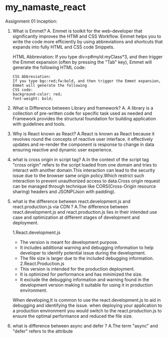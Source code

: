 # my_namaste_react

Assignment 01 Inception:

1.  What is Emmet?
    A. Emmet is toolkit for the web-developer that significantly improves the HTMl and CSS Workflow.
    Emmet helps you to write the code more efficiently by using abbreviations and shortcuts that expands
    into fully HTML and CSS code Snippets.

    HTML Abbreviation:
    If you type div>p#myId.myClass\*3, and then trigger the Emmet expansion (often by pressing the "Tab" key), Emmet will generate the following HTML code:

       <div>
            <p id="myId" class="myClass"></p>
            <p id="myId" class="myClass"></p>
            <p id="myId" class="myClass"></p>
        </div>

        CSS Abbreviation:
        If you type bgc:red;fw:bold, and then trigger the Emmet expansion, Emmet will generate the following
        CSS code:
        background-color: red;
        font-weight: bold;

2.  What is Difference between Library and framework?
    A. A library is a collection of pre-written code for specific task used as needed and
    Framework provides the structural foundation for building application with guidelines and tools.

3.  Why is React known as React?
    A.React is known as React because it revolves round the concepts of reactive user interface.
    it effectively updates and re-render the component is response to change in data ensuring reactive and dynamic user experience.

4.  what is cross origin in script tag?
    A.In the context of the script tag "cross origin" refers to the script loaded from one domain and tries to interact with another domain.This interaction can lead to the security issue due to the browser same origin policy.Which restrict such interaction to prevent unauthorized access to data.Cross origin request can be managed through technique like CORS(Cross-Origin resource sharing) headers and JSONP(Json with padding).

5.  what is the difference between react.development.js and react.production.js via CDN ?
    A.The difference between react.development.js and react.production.js lies in their intended use case and optimization at different stages of development and deployment.

    1.React.development.js

    - The version is meant for development purpose.
    - It includes additional warning and debugging information to help developer to identify potential issue during the development.
    - The file size is larger due to the included debugging information.
      2.React.Production.js
    - This version is intended for the production deployment.
    - It is optimized for performance and has minimized the size.
    - It exclude the debugging information and warning found in the development version making it suitable for using it in production environment.

    When developing,It is common to use the react.development.js to aid in debugging and identifying the issue.
    when deploying your application to a production environment you would switch to the react.production.js
    to ensure the optimal performance and reduced the file size.

6.  what is difference between async and defer ?
    A.The term "async" and "defer" refers to the attribute <script> tag in html and they effect how the external javascript file is being executed on the webpage.

    1.ASYNC(attribute async):

    - When you include the async attribute in the script tag the browser will continue parsing the html document while simultaneously fetching the external javascript file
    - The javascript file is executed immediately as soon as its get downloaded regardless of whether the html parsing is completed or not.
    - This is a useful script that don't rely on page structure or any other script such as analyst tracking code.

      2.DEFER(attribute defer):

    - when you include the differ attribute in the script tag. The browser will download the external javascript file while parsing the HTML Document.
    - The execution of javascript file is deferred until the browser parsing is completed.
    - This is useful when the script relies on page structure or other script. script with the defer attribute are executed in the order they appears in the document.

Assignment 02: Ignite our App

1. What is NPM ?
   A.NPM stands for "Node Package Manager " it is a package manager for javascript and Node.js which allows developer to easily manage and install various libraries, frameworks and tools that can be used in their projects.NPM simplifies the process of sharing and distributing code making it easier for developer to collaborate and build application using third party code component.It is crucial tool in the javascript and nodejs ecosystem and is commonly used to handle dependencies, manage project configuration and streamline the development workflow.

2. What is parcel/webpack ? why do we need it
   A.Parcel and webpack are both popular build tool used in the web development to bundle optimize and manage assets for modern web application. They help developer to streamline the process of preparing code and assets for deployment to production environment.

3. What is .parcel-cache
   A.The .parcel-cache directory is created bu the parcel bundler to store cached build results and optimizations, which speeds uo future builds of your project by avoiding redundant processing. its safe to delete if you want to clear cached data.

4. What is NPX?
   A.NPX is command line tool that comes with npm(node package manager).It is used to run the package and binaries from the npm registry temporarily without having to install them globally on your system.It is particularly useful for executing the command line tools provided by the npm packages without the need for manual installation.

5. What is difference between devDependencies vs dependencies
   A.'Dependencies' are needed to your app to run while devDependencies are only needed for development and build process. The former is crucial for users, while the latter is for developer.

6. What is Tree Shaking?
   A.Tree Shaking is a process that removes unused code from the javascript bundle making your app smaller and faster.

7. What is Hot Module Replacement(HMR)?
   A.Hot Module Replacement(HMR) is a development feature that allows you to see code changes instantly in your running application, without needing to refresh the whole page or lose the current state.

8. List Down you favorite 5 superpowers of Parcel and Describe any 3 of them in yor own words.
   A. 1. Zero Configuration:

   - Parcel is known for its "Zero-configuration" approach. You don't need complex configuration files to get started.
   - It automatically detects and configure assets types,transform and dependencies reducing setup time.

   2. Built-in Asset Handling:

   - Parcel supports a wide range of assets out of the box including javascript,CSS,HTML,Images,fonts and more .
   - It Handles asset bundling,minification and optimization seamlessly without requiring additional configuration

   3. Effortless code splitting:

   - Parcel enables automatic code splitting which means your application is split into smaller chunks that are loaded only when needed.
   - The optimize initial load times and improves performance as users only download the parts of the application they interact with.

   4. Hot module replacement:

   - Just like webpack,parcel supports HMR, allowing developers to see instant code changes in the browser without page refresh.
   - This accelerates the development process and improve the productivity by maintaining application state during updates.

   5. Fast build speed:

   - Parcel caching mechanism optimizes build times by reusing cached results for unchanged assets.
   - It laverages parallel processing to speed up builds, resulting in quicker turnaround times for development .

9. What is .gitIgnore ? what should we add and add not into it?
   A. '.gitIgnore' file specifies files and directories to exclude from the version control add generated files,dependencies and sensitive data.Don't add important config files or essential project code. Keep the repository clean and focused in the code that needs to be shared.

10. What is the difference between package.json and package-lock.json ?
    A.Package.json is for project details and dependencies package-lock-json ensures consistent,exact dependency versions for reliable builds.

11. Why should I not modify package-lock.json?
    A.Modifying 'package-lock.json' can lead to inconsistency, conflicts and version problems. it is best practice to let npm manage it automatically based on the changes in package.json

12. What is node_modules > is it a good idea to push that on git?
    A.Node_modules is where project dependencies are stored.It's not recommended to push it to git due to size,redundancy and maintenance issue instead commit package.json package-lock.json and use .gitIgnore to exclude the node_modules

13. what is the dist folder?
    A.Dist folder holds the optimized and ready-to-deploy version of your project,typically containing minified code,images and other assets. it's generated during the build process for the production use.

14. what is 'Browserlists' Read about the diff bundlers:Vite, webpack, parcel
    A.Browserlist is a configuration tool that defines which browser your project should support its used to optimize compatibility for the front-end development.

15. Read about ^-caret and ~-Tilda
    A.Caret(^): Allows updates within the same minor version.
    Tilda(~): Allows updates within the same major version.

16. Read about Scripts types in HTML(MDN Docs)
    A.The 'script' elements in html is used to include Javascript code. The type attribute specifies the type of content usually set as 'text/javascript'. In modern HTML the attribute is often omitted as browser assume javascript by default.

# Parcel

- Dev Build
- Local Server
- HMR - Hot module replacement
- File Watching Algorithm (Written in C++)
- caching Faster Builds
- Image Optimization
- Minification
- Bundling
- Compressing
- Consistent Hashing (Read about it)
- Code Splitting
- Differential Bundling -> support older browser
- Diagnostic
- Error Handling
- HTTPS (helps you to convert http to https)
- Beautiful Diagnostics
- Reliable caching
- Tree Shaking (Algorithm to remove unused code)
- Different Dev and Production bundles

Assignment 03 - Laying the Foundation

1.  What is JSX?
    A. JSX stands for "Javascript XML" and it's a syntax extension for JavaScript often used with React.js JSX allows you to write HTML like code within your javascript code.making it easier to describe the structure of the user interface in React component

    const element = <h1>Hello JSX!</h1>

    In the example the '<h1>' element with text hello JSX is written using jsx syntax jsx allows you ti include html like tags and elements directly in your javascript code.Under the hood,JSX is transpiled(converted) into Javascript code that react can understand

    Here how the above look like after transpilation

    const element = React.createElement("h1",{},"Hello JSX!");

    React uses these 'React.createElement' calls to create a virtual representation of the DOM elements, which it can then effectively update when your components state change.

    Using JSX makes it more intuitive to work with React component because it closely resembles the final output you want to render. However it's important to note that jsx is not pure HTML but a syntax for the javascript that React can process.

2.  Superpower of JSX?
    A.JSX, while not a superpower in the traditional sense, offers several powerful advantages when used in conjunction with React and other Javascript libraries/framework:

    1.Declarative UI: JSX allows developers describe to declare the structure of their user interfaces in a more declarative manner. You Describe what the UI should look like and React takes care of updating the actual DOM to match that description efficiently.

    2.Component Composition:JSX Facilitates the creation of reusable UI component. You can define your custom component using JSX and compose them together to build complex interfaces.This promotes a modular and maintainable codebase.

    3.JavaScript Integration:JSX seamlessly integrates JavaScript expressions and logic. You can embed JavaScript expressions within curly braces {} in JSX elements. This makes it easy to handle dynamic data and compute values within your UI.

    4.Readability: JSX code is often more readable and visually representative of the UI structure compared to manipulating the DOM directly through JavaScript. It's easier to understand the component hierarchy and relationships.

    5.Tooling Support: JSX is well-supported by development tools and editors. Many code editors provide syntax highlighting, auto-completion, and error checking for JSX, which can enhance the development experience.

    6.Static Analysis: JSX allows for static analysis of your code, enabling tools and linters to catch potential errors and issues at compile-time rather than runtime. This can help prevent common bugs.

    7.Server-Side Rendering: JSX is not limited to the browser. It can also be used for server-side rendering with technologies like Next.js. This enables improved SEO and initial page load performance.

    8.Ecosystem: JSX is a core part of the React ecosystem, which has a large and active community. This means access to a vast library of pre-built components, tutorials, and resources to help you build powerful web applications efficiently.

3.  React.creteElement vs JSX

4.  Benefits of JSX
    A.
    1.Readability: JSX makes your code more readable and resembles the final UI structure, making it easier for developers to understand the component hierarchy and relationships.

    2.Declarative Syntax: It allows for a declarative approach to defining UI components, focusing on what the UI should look like rather than the low-level DOM manipulation.

    3.Component Composition: JSX promotes the creation of reusable UI components, facilitating a modular and maintainable codebase.

    4.Integration with JavaScript: JSX seamlessly integrates JavaScript expressions and logic, making it easy to handle dynamic data and compute values within your UI.

    5.Tooling Support: JSX is well-supported by development tools, providing features like syntax highlighting, auto-completion, and error checking, which enhance the development experience.

    6.Static Analysis: JSX enables static analysis of your code, helping tools and linters catch potential errors and issues at compile-time, preventing common bugs.

5.  Behind the Scenes of jsx
    A.Behind the scenes, JSX is transpiled into plain JavaScript code using a tool like Babel. This transformation process involves parsing JSX syntax, converting JSX elements into React.createElement calls, bundling the code, and executing it in the browser using the React library. This enables browsers to understand and render the JSX-based React components.

6.  Babel & parcel role is jsx ?
    A.
    Babel: Babel is a JavaScript compiler that plays a crucial role in transpiling JSX code into JavaScript. It recognizes JSX syntax and converts it into equivalent JavaScript code, ensuring compatibility with all browsers.
    Parcel: Parcel is a popular web application bundler that can handle JSX transpilation among other tasks. It helps bundle all your JavaScript files, including the transpiled JSX, and prepares your project for production by optimizing and minifying the code.

7.  Components
    A.In React, components are the building blocks of the user interface. They encapsulate the UI logic and can be either functional components or class components. Components can be thought of as custom HTML elements that you can reuse throughout your application. They have their own state, properties (props), and can be nested inside one another to create complex UI hierarchies.

8.  Functional Component
    A.A functional component in React is a JavaScript function that returns JSX elements. Functional components are simple and concise, making them a preferred choice when the component doesn't need to manage state or lifecycle methods. They receive data through props and can be used for rendering UI based on that data. Functional components have become more popular with the introduction of React Hooks, which allows them to handle state and side effects as needed, making them more versatile.

9.  Composing component
    Composing components in React is a fundamental concept that allows you to build complex user interfaces by combining and nesting smaller, reusable components. This approach promotes modularity, maintainability, and reusability in your application. Here's how you can compose components in React:

10. **Create Individual Components:**
    Start by defining individual components that represent specific UI elements or functionality. These components can be either functional components or class components, depending on your needs.

    ```jsx
    // Example of two individual components
    function Header() {
      return <header>This is the header</header>;
    }

    function Sidebar() {
      return <aside>This is the sidebar</aside>;
    }
    ```

11. **Combine Components:**
    To compose components, you can include one component within another component's JSX by using the component's name as if it were an HTML tag. This is how you nest components.

    ```jsx
    // Composing components by nesting
    function App() {
      return (
        <div>
          <Header />
          <Sidebar />
          <main>This is the main content</main>
        </div>
      );
    }
    ```

    In this example, the `Header` and `Sidebar` components are composed within the `App` component.

12. **Pass Data with Props:**
    You can pass data (props) from parent components to child components to customize their behavior and content.

    ```jsx
    function Greeting(props) {
      return <p>Hello, {props.name}!</p>;
    }

    function App() {
      return (
        <div>
          <Header />
          <Sidebar />
          <main>
            <Greeting name="John" />
          </main>
        </div>
      );
    }
    ```

    In this case, the `Greeting` component receives the `name` prop from its parent `App` component.

13. **Reusability:**
    Composing components allows you to reuse them throughout your application. You can use the same component multiple times with different props or in different parts of your app.

    ```jsx
    function App() {
      return (
        <div>
          <Header />
          <Sidebar />
          <main>
            <Greeting name="John" />
            <Greeting name="Jane" />
          </main>
        </div>
      );
    }
    ```

    Here, the `Greeting` component is reused for both "John" and "Jane."

14. **Hierarchical Composition:**
    You can create a hierarchy of components, with each component focusing on a specific part of the UI. This hierarchical approach makes it easier to manage and maintain your application.

    ```jsx
    function Page() {
      return (
        <div>
          <Header />
          <Sidebar />
          <main>
            <Content />
          </main>
        </div>
      );
    }

    function Content() {
      return (
        <div>
          <Greeting name="John" />
          <Greeting name="Jane" />
        </div>
      );
    }
    ```

    In this example, the `Content` component is composed within the `Page` component, creating a hierarchy.

By composing components in React, you can build complex user interfaces in a modular and organized way, making your code easier to understand, maintain, and extend. It also encourages the reuse of components, leading to more efficient development and better code maintainability.

Assignment 04 - Talk is cheap,Show me code!

Theory:

1. Is JSX mandatory for React?
   A.No, JSX is not mandatory for React, but it is highly recommended. JSX is a more readable and expressive way to define React elements and components. While you can write React without JSX by using React.createElement, JSX simplifies the process and is the standard way of defining components in React.

2. Is ES6 mandatory for React?
   A.ES6 (ECMAScript 2015) features are not mandatory for React, but they are commonly used and recommended. ES6 features like arrow functions, classes, destructuring, and let and const declarations can make your React code more concise and readable. However, React itself does not require ES6; you can write React applications using ES5 JavaScript.

3. {TitleComponent} vs {<TitleComponent/>} vs {<TitleComponent><TitleComponent/>}
   A.
   {TitleComponent}: This is a reference to the TitleComponent variable or component. It's typically used when you want to pass the component itself as a prop to another component.

   {<TitleComponent/>}: This is JSX syntax and represents the rendering of the TitleComponent. It will create an instance of TitleComponent when rendered.

   {<TitleComponent><TitleComponent/>}: This JSX syntax is incorrect because it's attempting to nest TitleComponent elements without any parent element. It should be wrapped in a parent element.

4. How can I comment in JSX?
   A.You can add comments in JSX using curly braces {/_ Your comment here _/}. For single-line comments, you can use // as you would in regular JavaScript.

5. What is <React.Fragments></React.Fragments> and <></>
   A.<React.Fragment> and <></> (short syntax) are used to group multiple JSX elements without adding extra nodes to the DOM. This is especially useful when you need to return adjacent JSX elements from a component without wrapping them in a container div or other element.

6. what is virtual DOM?
   A.The virtual DOM (VDOM) is a concept in React where an in-memory representation of the actual DOM is maintained. React uses the virtual DOM to optimize updates by comparing it with the real DOM and applying only the necessary changes. This process increases performance and reduces unnecessary re-rendering of components.

7. what is Reconciliation in React?
   A.Reconciliation in React is the process of updating the virtual DOM and determining which parts of the actual DOM need to be modified to reflect the latest component state. React's diffing algorithm (reconciliation) ensures that only the necessary changes are made, minimizing performance overhead.

8. what is React Fiber?
   A.React Fiber is an internal architectural change in React's core algorithm that allows for asynchronous rendering and better control over the rendering process. It improves the ability to interrupt rendering and handle concurrent updates, leading to smoother user interfaces.

9. Why we need keys in React? when do we need keys in React?
   A.Keys in React are used to help React identify which items have changed, been added, or been removed in a list of components. They are essential when rendering dynamic lists using map() or other iterators. Keys ensure efficient updates and should be unique within the list.

10. Can we use index as keys in React?
    A.While using the index as keys is possible, it is generally not recommended for dynamic lists with items that can change or be reordered. It may lead to performance issues and incorrect rendering in some cases. It's better to use unique and stable identifiers as keys.

11. What is props in React? Ways to use them?
    A.Props (short for properties) in React are used to pass data from a parent component to a child component. They are read-only and help you create dynamic and reusable components. You can access props in functional components as function arguments and in class components via this.props.

12. What is Config Driven UI?
    A.Config-driven UI is an approach where the user interface and its behavior are defined using configuration data rather than hardcoding them into the application's code. This approach allows for
